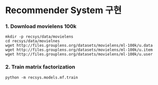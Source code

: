 
# Recommender System 구현

### 1. Download movielens 100k
```
mkdir -p recsys/data/movielens
cd recsys/data/movielnes
wget http://files.grouplens.org/datasets/movielens/ml-100k/u.data
wget http://files.grouplens.org/datasets/movielens/ml-100k/u.item
wget http://files.grouplens.org/datasets/movielens/ml-100k/u.user
```

### 2. Train matrix factorization
```
python -m recsys.models.mf.train
```
